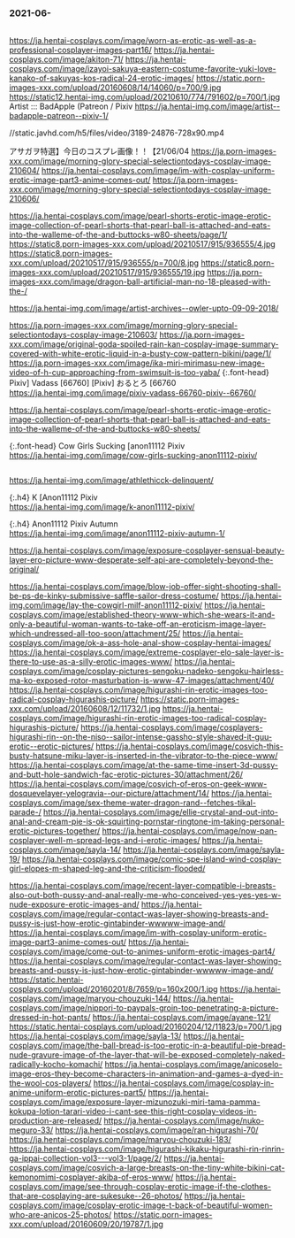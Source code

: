 ### 2021-06-　
```note
```
https://ja.hentai-cosplays.com/image/worn-as-erotic-as-well-as-a-professional-cosplayer-images-part16/
https://ja.hentai-cosplays.com/image/akiton-71/
https://ja.hentai-cosplays.com/image/izayoi-sakuya-eastern-costume-favorite-yuki-love-kanako-of-sakuyas-kos-radical-24-erotic-images/
https://static.porn-images-xxx.com/upload/20160608/14/14060/p=700/9.jpg
https://static12.hentai-img.com/upload/20210610/774/791602/p=700/1.jpg
Artist ::: BadApple (Patreon / Pixiv
https://ja.hentai-img.com/image/artist--badapple-patreon--pixiv-1/

//static.javhd.com/h5/files/video/3189-24876-728x90.mp4

アサガヲ特選】今日のコスプレ画像！！【21/06/04
https://ja.porn-images-xxx.com/image/morning-glory-special-selectiontodays-cosplay-image-210604/
https://ja.hentai-cosplays.com/image/im-with-cosplay-uniform-erotic-image-part3-anime-comes-out/
https://ja.porn-images-xxx.com/image/morning-glory-special-selectiontodays-cosplay-image-210606/

https://ja.hentai-cosplays.com/image/pearl-shorts-erotic-image-erotic-image-collection-of-pearl-shorts-that-pearl-ball-is-attached-and-eats-into-the-walleme-of-the-and-buttocks-w80-sheets/page/1/
https://static8.porn-images-xxx.com/upload/20210517/915/936555/4.jpg
https://static8.porn-images-xxx.com/upload/20210517/915/936555/p=700/8.jpg
https://static8.porn-images-xxx.com/upload/20210517/915/936555/19.jpg
https://ja.porn-images-xxx.com/image/dragon-ball-artificial-man-no-18-pleased-with-the-/

https://ja.hentai-img.com/image/artist-archives--owler-upto-09-09-2018/

https://ja.porn-images-xxx.com/image/morning-glory-special-selectiontodays-cosplay-image-210603/
https://ja.porn-images-xxx.com/image/original-goda-spoiled-rain-kan-cosplay-image-summary-covered-with-white-erotic-liquid-in-a-busty-cow-pattern-bikini/page/1/
https://ja.porn-images-xxx.com/image/ika-miri-mirimasu-new-image-video-of-h-cup-approaching-from-swimsuit-is-too-yaba/
{:.font-head}
Pixiv] Vadass [66760] [Pixiv] おるとろ [66760
<br>[
https://ja.hentai-img.com/image/pixiv-vadass-66760-pixiv--66760/
](
https://ja.hentai-img.com/image/pixiv-vadass-66760-pixiv--66760/
)

https://ja.hentai-cosplays.com/image/pearl-shorts-erotic-image-erotic-image-collection-of-pearl-shorts-that-pearl-ball-is-attached-and-eats-into-the-walleme-of-the-and-buttocks-w80-sheets/

{:.font-head}
Cow Girls Sucking [anon11112 Pixiv
<br>[
https://ja.hentai-img.com/image/cow-girls-sucking-anon11112-pixiv/
](
https://ja.hentai-img.com/image/cow-girls-sucking-anon11112-pixiv/
)
```tip
```

https://ja.hentai-img.com/image/athlethicck-delinquent/

{:.h4}
K [Anon11112 Pixiv
<br>[
https://ja.hentai-img.com/image/k-anon11112-pixiv/
](
https://ja.hentai-img.com/image/k-anon11112-pixiv/
)

{:.h4}
Anon11112 Pixiv Autumn
<br>[
https://ja.hentai-img.com/image/anon11112-pixiv-autumn-1/
](
https://ja.hentai-img.com/image/anon11112-pixiv-autumn-1/
)

https://ja.hentai-cosplays.com/image/exposure-cosplayer-sensual-beauty-layer-ero-picture-www-desperate-self-api-are-completely-beyond-the-original/

https://ja.hentai-cosplays.com/image/blow-job-offer-sight-shooting-shall-be-ps-de-kinky-submissive-saffle-sailor-dress-costume/
https://ja.hentai-img.com/image/lay-the-cowgirl-milf-anon11112-pixiv/
https://ja.hentai-cosplays.com/image/established-theory-www-which-she-wears-it-and-only-a-beautiful-woman-wants-to-take-off-an-eroticism-image-layer-which-undressed-all-too-soon/attachment/25/
https://ja.hentai-cosplays.com/image/ok-a-ass-hole-anal-show-cosplay-hentai-images/
https://ja.hentai-cosplays.com/image/extreme-cosplayer-elo-sale-layer-is-there-to-use-as-a-silly-erotic-images-www/
https://ja.hentai-cosplays.com/image/cosplay-pictures-sengoku-nadeko-sengoku-hairless-ma-ko-exposed-rotor-masturbation-is-www-47-images/attachment/40/
https://ja.hentai-cosplays.com/image/higurashi-rin-erotic-images-too-radical-cosplay-higurashis-picture/
https://static.porn-images-xxx.com/upload/20160608/12/11732/1.jpg
https://ja.hentai-cosplays.com/image/higurashi-rin-erotic-images-too-radical-cosplay-higurashis-picture/
https://ja.hentai-cosplays.com/image/cosplayers-higurashi-rin--on-the-niso--sailor-intense-gassho-style-shaved-it-guu-erotic--erotic-pictures/
https://ja.hentai-cosplays.com/image/cosvich-this-busty-hatsune-miku-layer-is-inserted-in-the-vibrator-to-the-piece-www/
https://ja.hentai-cosplays.com/image/at-the-same-time-insert-3d-pussy-and-butt-hole-sandwich-fac-erotic-pictures-30/attachment/26/
https://ja.hentai-cosplays.com/image/cosvich-of-eros-on-geek-www-dosquevelayer-yelogravia--our-picture/attachment/14/
https://ja.hentai-cosplays.com/image/sex-theme-water-dragon-rand--fetches-tikal-parade-/
https://ja.hentai-cosplays.com/image/ellie-crystal-and-out-into-anal-and-cream-pie-is-ok-squirting-pornstar-ringtone-im-taking-personal-erotic-pictures-together/
https://ja.hentai-cosplays.com/image/now-pan-cosplayer-well-m-spread-legs-and-i-erotic-images/
https://ja.hentai-cosplays.com/image/sayla-14/
https://ja.hentai-cosplays.com/image/sayla-19/
https://ja.hentai-cosplays.com/image/comic-spe-island-wind-cosplay-girl-elopes-m-shaped-leg-and-the-criticism-flooded/

https://ja.hentai-cosplays.com/image/recent-layer-compatible-i-breasts-also-out-both-pussy-and-anal-really-me-who-conceived-yes-yes-yes-w-nude-exposure-erotic-images-and/
https://ja.hentai-cosplays.com/image/regular-contact-was-layer-showing-breasts-and-pussy-is-just-how-erotic-gintabinder-wwwww-image-and/
https://ja.hentai-cosplays.com/image/im-with-cosplay-uniform-erotic-image-part3-anime-comes-out/
https://ja.hentai-cosplays.com/image/come-out-to-animes-uniform-erotic-images-part4/
https://ja.hentai-cosplays.com/image/regular-contact-was-layer-showing-breasts-and-pussy-is-just-how-erotic-gintabinder-wwwww-image-and/
https://static.hentai-cosplays.com/upload/20160201/8/7659/p=160x200/1.jpg
https://ja.hentai-cosplays.com/image/maryou-chouzuki-144/
https://ja.hentai-cosplays.com/image/nippori-to-paypals-groin-too-penetrating-a-picture-dressed-in-hot-pants/
https://ja.hentai-cosplays.com/image/ayane-121/
https://static.hentai-cosplays.com/upload/20160204/12/11823/p=700/1.jpg
https://ja.hentai-cosplays.com/image/sayla-13/
https://ja.hentai-cosplays.com/image/the-ball-bread-is-too-erotic-in-a-beautiful-pie-bread-nude-gravure-image-of-the-layer-that-will-be-exposed-completely-naked-radically-kocho-komachi/
https://ja.hentai-cosplays.com/image/anicoselo-image-eros-they-become-characters-in-animation-and-games-a-dyed-in-the-wool-cos-players/
https://ja.hentai-cosplays.com/image/cosplay-in-anime-uniform-erotic-pictures-part5/
https://ja.hentai-cosplays.com/image/exposure-layer-mizunozuki-miri-tama-pamma-kokupa-lotion-tarari-video-i-cant-see-this-right-cosplay-videos-in-production-are-released/
https://ja.hentai-cosplays.com/image/nuko-meguro-33/
https://ja.hentai-cosplays.com/image/ran-higurashi-70/
https://ja.hentai-cosplays.com/image/maryou-chouzuki-183/
https://ja.hentai-cosplays.com/image/higurashi-kikaku-higurashi-rin-rinrin-ga-ippai-collection-vol3---vol3-1/page/2/
https://ja.hentai-cosplays.com/image/cosvich-a-large-breasts-on-the-tiny-white-bikini-cat-kemonomimi-cosplayer-akiba-of-eros-www/
https://ja.hentai-cosplays.com/image/see-through-cosplay-erotic-image-if-the-clothes-that-are-cosplaying-are-sukesuke--26-photos/
https://ja.hentai-cosplays.com/image/cosplay-erotic-image-t-back-of-beautiful-women-who-are-anicos-25-photos/
https://static.porn-images-xxx.com/upload/20160609/20/19787/1.jpg
